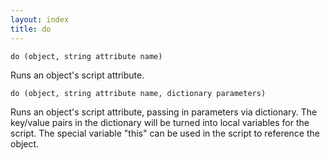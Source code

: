 ```yaml
---
layout: index
title: do
---
```


    do (object, string attribute name)

Runs an object's script attribute.

    do (object, string attribute name, dictionary parameters)

Runs an object's script attribute, passing in parameters via dictionary. The key/value pairs in the dictionary will be turned into local variables for the script. The special variable "this" can be used in the script to reference the object.
